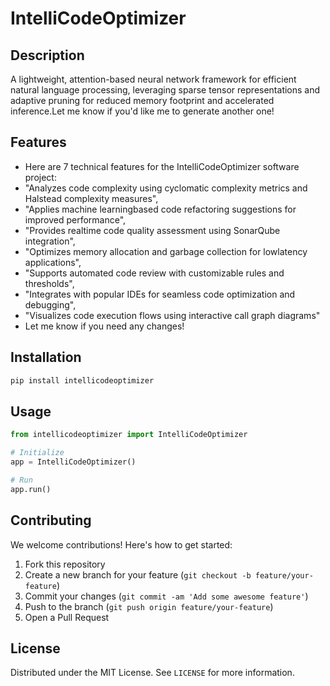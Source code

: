 # IntelliCodeOptimizer

## Description

A lightweight, attention-based neural network framework for efficient natural language processing, leveraging sparse tensor representations and adaptive pruning for reduced memory footprint and accelerated inference.Let me know if you'd like me to generate another one!

## Features

- Here are 7 technical features for the IntelliCodeOptimizer software project:
- "Analyzes code complexity using cyclomatic complexity metrics and Halstead complexity measures",
- "Applies machine learningbased code refactoring suggestions for improved performance",
- "Provides realtime code quality assessment using SonarQube integration",
- "Optimizes memory allocation and garbage collection for lowlatency applications",
- "Supports automated code review with customizable rules and thresholds",
- "Integrates with popular IDEs for seamless code optimization and debugging",
- "Visualizes code execution flows using interactive call graph diagrams"
- Let me know if you need any changes!
## Installation

```bash
pip install intellicodeoptimizer
```

## Usage

```python
from intellicodeoptimizer import IntelliCodeOptimizer

# Initialize
app = IntelliCodeOptimizer()

# Run
app.run()
```

## Contributing

We welcome contributions! Here's how to get started:

1. Fork this repository
2. Create a new branch for your feature (`git checkout -b feature/your-feature`)
3. Commit your changes (`git commit -am 'Add some awesome feature'`)
4. Push to the branch (`git push origin feature/your-feature`)
5. Open a Pull Request

## License

Distributed under the MIT License. See `LICENSE` for more information.
